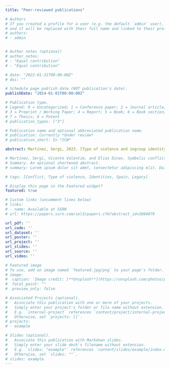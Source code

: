 ```yaml
---
title: "Peer-reviewed publications"

# Authors
# If you created a profile for a user (e.g. the default `admin` user), write the username (folder name) here 
# and it will be replaced with their full name and linked to their profile.
# authors:
# - admin


# Author notes (optional)
# author_notes:
# - "Equal contribution"
# - "Equal contribution"

# date: "2022-01-31T00:00:00Z"
# doi: ""

# Schedule page publish date (NOT publication's date).
publishDate: "2024-01-01T00:00:00Z"

# Publication type.
# Legend: 0 = Uncategorized; 1 = Conference paper; 2 = Journal article;
# 3 = Preprint / Working Paper; 4 = Report; 5 = Book; 6 = Book section;
# 7 = Thesis; 8 = Patent
# publication_types: ["3"]

# Publication name and optional abbreviated publication name.
# publication: Currently *Under review*
# publication_short: In *ICW*

abstract: Martínez, Sergi, 2023. [Type of violence and ingroup identity](https://journals.sagepub.com/doi/abs/10.1177/00220027231190099). Journal of Conflict Resolution. <br> <br> Dinas, Elias, and Sergi Martínez, and Vicente Valentim, 2023. [Social Norm Change, Political Symbols, and Expression of Stigmatized Preferences](https://www.journals.uchicago.edu/doi/10.1086/726951). Journal of Politics. <br> <br> Martínez, Sergi, and Vicente Valentim, and Elias Dinas, 2023. [Symbolic Conflict Resolution and Ingroup Favoritism](https://journals.sagepub.com/doi/abs/10.1177/00220027231155323). Journal of Conflict Resolution. <br> <br> Martínez, Sergi, 2023. [Resena de Rivalidad y Venganza, de Laia Balcells](https://recyt.fecyt.es/index.php/recp/article/download/96201/74946). Revista Española de Ciencia Política. <br> <br> Espadafor, Mar, and Sergi Martínez, 2021. [The negative consequences of sports betting opportunities on human capital formation](https://journals.plos.org/plosone/article?id=10.1371/journal.pone.0258857). PLoS ONE.   

# Martínez, Sergi, Vicente Valentim, and Elias Dinas. Symbolic conflict resolution and ingroup favoritism. *Revise and Resubmit*. 
# Summary. An optional shortened abstract.
# summary: Lorem ipsum dolor sit amet, consectetur adipiscing elit. Duis posuere tellus ac convallis placerat. Proin tincidunt magna sed ex sollicitudin condimentum.

# tags: [Conflict, Type of violence, Identities, Spain, Legacy]

# Display this page in the Featured widget?
featured: true

# Custom links (uncomment lines below)
# links:
# - name: Available at SSRN
# url: https://papers.ssrn.com/sol3/papers.cfm?abstract_id=3884079

url_pdf: ''
url_code: ''
url_dataset: ''
url_poster: ''
url_project: ''
url_slides: ''
url_source: ''
url_video: ''

# Featured image
# To use, add an image named `featured.jpg/png` to your page's folder. 
# image:
#  caption: 'Image credit: [**Unsplash**](https://unsplash.com/photos/pLCdAaMFLTE)'
#  focal_point: ""
#  preview_only: false

# Associated Projects (optional).
#   Associate this publication with one or more of your projects.
#   Simply enter your project's folder or file name without extension.
#   E.g. `internal-project` references `content/project/internal-project/index.md`.
#   Otherwise, set `projects: []`.
# projects:
# - example

# Slides (optional).
#   Associate this publication with Markdown slides.
#   Simply enter your slide deck's filename without extension.
#   E.g. `slides: "example"` references `content/slides/example/index.md`.
#   Otherwise, set `slides: ""`.
# slides: example
---
```


